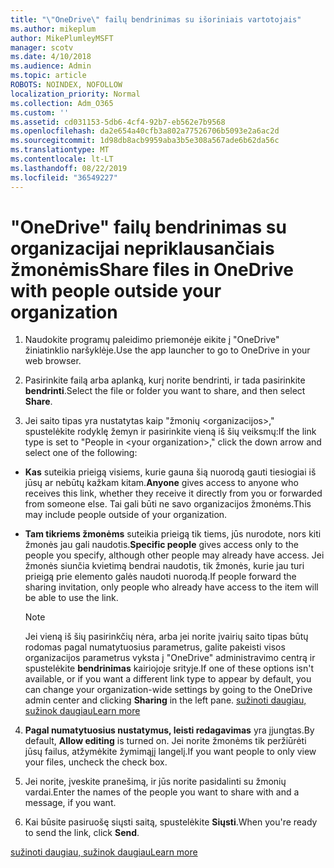 ```yaml
---
title: "\"OneDrive\" failų bendrinimas su išoriniais vartotojais"
ms.author: mikeplum
author: MikePlumleyMSFT
manager: scotv
ms.date: 4/10/2018
ms.audience: Admin
ms.topic: article
ROBOTS: NOINDEX, NOFOLLOW
localization_priority: Normal
ms.collection: Adm_O365
ms.custom: ''
ms.assetid: cd031153-5db6-4cf4-92b7-eb562e7b9568
ms.openlocfilehash: da2e654a40cfb3a802a77526706b5093e2a6ac2d
ms.sourcegitcommit: 1d98db8acb9959aba3b5e308a567ade6b62da56c
ms.translationtype: MT
ms.contentlocale: lt-LT
ms.lasthandoff: 08/22/2019
ms.locfileid: "36549227"
---
```

# <a name="share-files-in-onedrive-with-people-outside-your-organization"></a><span data-ttu-id="8698a-102">"OneDrive" failų bendrinimas su organizacijai nepriklausančiais žmonėmis</span><span class="sxs-lookup"><span data-stu-id="8698a-102">Share files in OneDrive with people outside your organization</span></span>

1. <span data-ttu-id="8698a-103">Naudokite programų paleidimo priemonėje eikite į "OneDrive" žiniatinklio naršyklėje.</span><span class="sxs-lookup"><span data-stu-id="8698a-103">Use the app launcher to go to OneDrive in your web browser.</span></span> 
    
2. <span data-ttu-id="8698a-104">Pasirinkite failą arba aplanką, kurį norite bendrinti, ir tada pasirinkite **bendrinti**.</span><span class="sxs-lookup"><span data-stu-id="8698a-104">Select the file or folder you want to share, and then select **Share**.</span></span> 
    
3. <span data-ttu-id="8698a-105">Jei saito tipas yra nustatytas kaip "žmonių \<organizacijos\>," spustelėkite rodyklę žemyn ir pasirinkite vieną iš šių veiksmų:</span><span class="sxs-lookup"><span data-stu-id="8698a-105">If the link type is set to "People in \<your organization\>," click the down arrow and select one of the following:</span></span> 
    
  - <span data-ttu-id="8698a-106">**Kas** suteikia prieigą visiems, kurie gauna šią nuorodą gauti tiesiogiai iš jūsų ar nebūtų kažkam kitam.</span><span class="sxs-lookup"><span data-stu-id="8698a-106">**Anyone** gives access to anyone who receives this link, whether they receive it directly from you or forwarded from someone else.</span></span> <span data-ttu-id="8698a-107">Tai gali būti ne savo organizacijos žmonėms.</span><span class="sxs-lookup"><span data-stu-id="8698a-107">This may include people outside of your organization.</span></span> 
    
  - <span data-ttu-id="8698a-108">**Tam tikriems žmonėms** suteikia prieigą tik tiems, jūs nurodote, nors kiti žmonės jau gali naudotis.</span><span class="sxs-lookup"><span data-stu-id="8698a-108">**Specific people** gives access only to the people you specify, although other people may already have access.</span></span> <span data-ttu-id="8698a-109">Jei žmonės siunčia kvietimą bendrai naudotis, tik žmonės, kurie jau turi prieigą prie elemento galės naudoti nuorodą.</span><span class="sxs-lookup"><span data-stu-id="8698a-109">If people forward the sharing invitation, only people who already have access to the item will be able to use the link.</span></span> 
    
    > [!NOTE]
    > <span data-ttu-id="8698a-110">Jei vieną iš šių pasirinkčių nėra, arba jei norite įvairių saito tipas būtų rodomas pagal numatytuosius parametrus, galite pakeisti visos organizacijos parametrus vyksta į "OneDrive" administravimo centrą ir spustelėkite **bendrinimas** kairiojoje srityje.</span><span class="sxs-lookup"><span data-stu-id="8698a-110">If one of these options isn't available, or if you want a different link type to appear by default, you can change your organization-wide settings by going to the OneDrive admin center and clicking **Sharing** in the left pane.</span></span> [<span data-ttu-id="8698a-111">sužinoti daugiau, sužinok daugiau</span><span class="sxs-lookup"><span data-stu-id="8698a-111">Learn more</span></span>](https://go.microsoft.com/fwlink/?linkid=871961)
  
4. <span data-ttu-id="8698a-112">**Pagal numatytuosius nustatymus, leisti redagavimas** yra įjungtas.</span><span class="sxs-lookup"><span data-stu-id="8698a-112">By default, **Allow editing** is turned on.</span></span> <span data-ttu-id="8698a-113">Jei norite žmonėms tik peržiūrėti jūsų failus, atžymėkite žymimąjį langelį.</span><span class="sxs-lookup"><span data-stu-id="8698a-113">If you want people to only view your files, uncheck the check box.</span></span> 
    
5. <span data-ttu-id="8698a-114">Jei norite, įveskite pranešimą, ir jūs norite pasidalinti su žmonių vardai.</span><span class="sxs-lookup"><span data-stu-id="8698a-114">Enter the names of the people you want to share with and a message, if you want.</span></span>
    
6. <span data-ttu-id="8698a-115">Kai būsite pasiruošę siųsti saitą, spustelėkite **Siųsti**.</span><span class="sxs-lookup"><span data-stu-id="8698a-115">When you're ready to send the link, click **Send**.</span></span> 
    
[<span data-ttu-id="8698a-116">sužinoti daugiau, sužinok daugiau</span><span class="sxs-lookup"><span data-stu-id="8698a-116">Learn more</span></span>](https://go.microsoft.com/fwlink/?linkid=871861)
  

